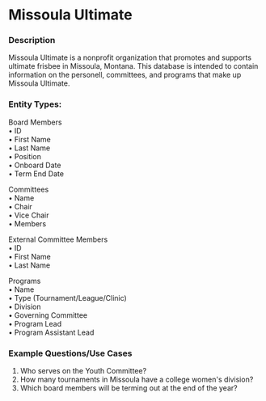 # Missoula Ultimate

### Description  
Missoula Ultimate is a nonprofit organization that promotes and supports ultimate frisbee in Missoula, Montana. This database is intended to contain information on the personell, committees, and programs that make up Missoula Ultimate. 

### Entity Types:  
Board Members  
•	ID  
•	First Name  
•	Last Name  
•	Position  
•	Onboard Date  
•	Term End Date  

Committees  
•	Name  
•	Chair  
•	Vice Chair  
•	Members  

External Committee Members  
•	ID  
•	First Name  
•	Last Name  

Programs  
•	Name  
•	Type (Tournament/League/Clinic)  
•	Division  
•	Governing Committee  
•	Program Lead  
•	Program Assistant Lead  

### Example Questions/Use Cases  
1. Who serves on the Youth Committee?  
2. How many tournaments in Missoula have a college women's division?  
3. Which board members will be terming out at the end of the year?  
